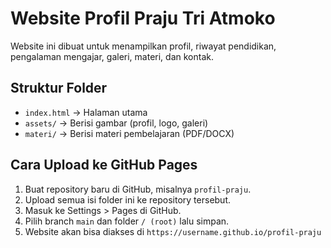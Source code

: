 # Website Profil Praju Tri Atmoko

Website ini dibuat untuk menampilkan profil, riwayat pendidikan, pengalaman mengajar, galeri, materi, dan kontak.

## Struktur Folder
- `index.html` → Halaman utama
- `assets/` → Berisi gambar (profil, logo, galeri)
- `materi/` → Berisi materi pembelajaran (PDF/DOCX)

## Cara Upload ke GitHub Pages
1. Buat repository baru di GitHub, misalnya `profil-praju`.
2. Upload semua isi folder ini ke repository tersebut.
3. Masuk ke Settings > Pages di GitHub.
4. Pilih branch `main` dan folder `/ (root)` lalu simpan.
5. Website akan bisa diakses di `https://username.github.io/profil-praju`
